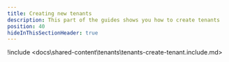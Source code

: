 ```yaml
---
title: Creating new tenants
description: This part of the guides shows you how to create tenants
position: 40
hideInThisSectionHeader: true
---
```


!include <docs\shared-content\tenants\tenants-create-tenant.include.md>